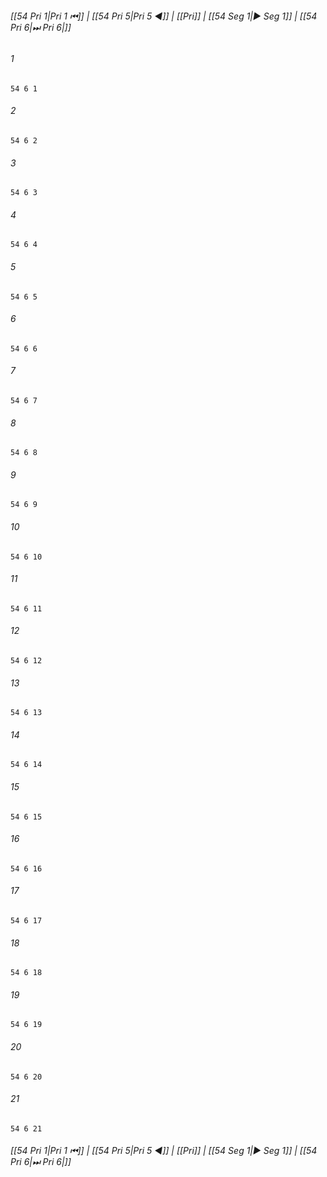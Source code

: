 
###### [[54 Pri 1|Pri 1 ⏮]] | [[54 Pri 5|Pri 5 ◀]] | [[Pri]] | [[54 Seg 1|▶ Seg 1]] | [[54 Pri 6|⏭ Pri 6|]]

###### 1
``` verse
54 6 1 
```
###### 2
``` verse
54 6 2 
```
###### 3
``` verse
54 6 3 
```
###### 4
``` verse
54 6 4 
```
###### 5
``` verse
54 6 5 
```
###### 6
``` verse
54 6 6 
```
###### 7
``` verse
54 6 7 
```
###### 8
``` verse
54 6 8 
```
###### 9
``` verse
54 6 9 
```
###### 10
``` verse
54 6 10 
```
###### 11
``` verse
54 6 11 
```
###### 12
``` verse
54 6 12 
```
###### 13
``` verse
54 6 13 
```
###### 14
``` verse
54 6 14 
```
###### 15
``` verse
54 6 15 
```
###### 16
``` verse
54 6 16 
```
###### 17
``` verse
54 6 17 
```
###### 18
``` verse
54 6 18 
```
###### 19
``` verse
54 6 19 
```
###### 20
``` verse
54 6 20 
```
###### 21
``` verse
54 6 21 
```

###### [[54 Pri 1|Pri 1 ⏮]] | [[54 Pri 5|Pri 5 ◀]] | [[Pri]] | [[54 Seg 1|▶ Seg 1]] | [[54 Pri 6|⏭ Pri 6|]]

